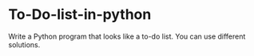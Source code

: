 # To-Do-list-in-python
Write a Python program that looks like a to-do list. You can use different solutions.
